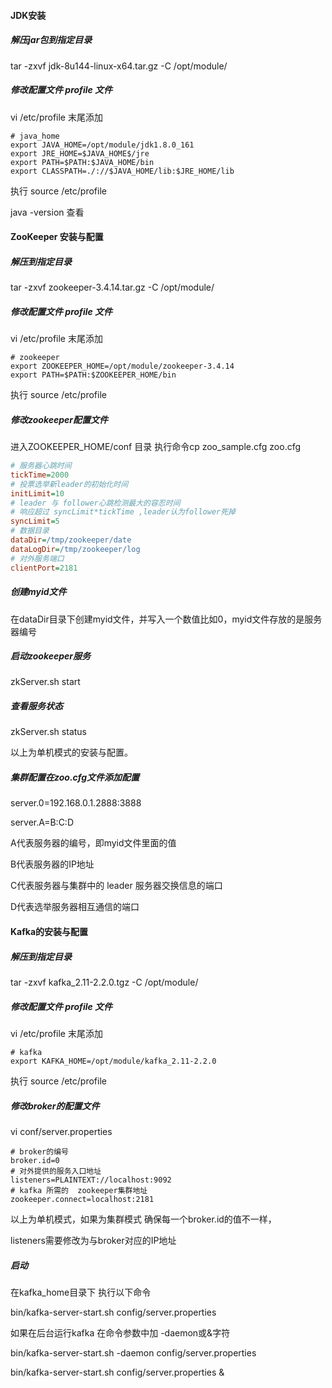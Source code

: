 ####  JDK安装

#####  解压jar包到指定目录

 tar -zxvf jdk-8u144-linux-x64.tar.gz -C /opt/module/

#####  修改配置文件 profile 文件

vi /etc/profile  末尾添加

```
# java_home
export JAVA_HOME=/opt/module/jdk1.8.0_161
export JRE_HOME=$JAVA_HOME$/jre
export PATH=$PATH:$JAVA_HOME/bin
export CLASSPATH=./://$JAVA_HOME/lib:$JRE_HOME/lib
```

执行 source  /etc/profile  

java -version 查看



####   ZooKeeper 安装与配置 

#####  解压到指定目录

 tar -zxvf zookeeper-3.4.14.tar.gz   -C /opt/module/

#####  修改配置文件 profile 文件

vi /etc/profile  末尾添加

```
# zookeeper
export ZOOKEEPER_HOME=/opt/module/zookeeper-3.4.14
export PATH=$PATH:$ZOOKEEPER_HOME/bin
```

执行 source  /etc/profile  

#####  修改zookeeper配置文件

进入ZOOKEEPER_HOME/conf 目录  执行命令cp zoo_sample.cfg zoo.cfg

```cfg
# 服务器心跳时间
tickTime=2000
# 投票选举新leader的初始化时间
initLimit=10
# leader 与 follower心跳检测最大的容忍时间
# 响应超过 syncLimit*tickTime ,leader认为follower死掉
syncLimit=5
# 数据目录
dataDir=/tmp/zookeeper/date
dataLogDir=/tmp/zookeeper/log
# 对外服务端口
clientPort=2181
```

#####   创建myid文件

在dataDir目录下创建myid文件，并写入一个数值比如0，myid文件存放的是服务器编号

#####  启动zookeeper服务

zkServer.sh start

#####   查看服务状态 

zkServer.sh status

以上为单机模式的安装与配置。



#####  集群配置在zoo.cfg文件添加配置

server.0=192.168.0.1.2888:3888

server.A=B:C:D

A代表服务器的编号，即myid文件里面的值

B代表服务器的IP地址

C代表服务器与集群中的 leader 服务器交换信息的端口

D代表选举服务器相互通信的端口



####   Kafka的安装与配置

#####  解压到指定目录

 tar -zxvf  kafka_2.11-2.2.0.tgz  -C /opt/module/

#####  修改配置文件 profile 文件

vi /etc/profile  末尾添加

```
# kafka
export KAFKA_HOME=/opt/module/kafka_2.11-2.2.0
```

执行 source  /etc/profile  

#####  修改broker的配置文件

vi conf/server.properties

```
# broker的编号
broker.id=0
# 对外提供的服务入口地址
listeners=PLAINTEXT://localhost:9092
# kafka 所需的  zookeeper集群地址
zookeeper.connect=localhost:2181
```

以上为单机模式，如果为集群模式 确保每一个broker.id的值不一样，

listeners需要修改为与broker对应的IP地址

##### 启动

在kafka_home目录下 执行以下命令

bin/kafka-server-start.sh config/server.properties 

如果在后台运行kafka 在命令参数中加 -daemon或&字符

bin/kafka-server-start.sh -daemon config/server.properties 

bin/kafka-server-start.sh config/server.properties &